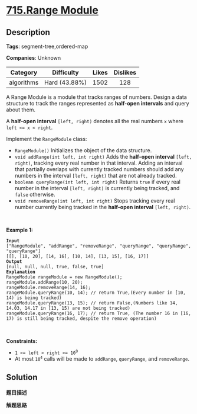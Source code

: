 # [715.Range Module](https://leetcode.com/problems/range-module/description/)

## Description

**Tags**: segment-tree,ordered-map

**Companies**: Unknown

| Category | Difficulty | Likes | Dislikes |
| :------: | :--------: | :---: | :------: |
| algorithms | Hard (43.88%) | 1502 | 128 |


<p>A Range Module is a module that tracks ranges of numbers. Design a data structure to track the ranges represented as <strong>half-open intervals</strong> and query about them.</p>
<p>A <strong>half-open interval</strong> <code>[left, right)</code> denotes all the real numbers <code>x</code> where <code>left &lt;= x &lt; right</code>.</p>
<p>Implement the <code>RangeModule</code> class:</p>
<ul>
  <li><code>RangeModule()</code> Initializes the object of the data structure.</li>
  <li><code>void addRange(int left, int right)</code> Adds the <strong>half-open interval</strong> <code>[left, right)</code>, tracking every real number in that interval. Adding an interval that partially overlaps with currently tracked numbers should add any numbers in the interval <code>[left, right)</code> that are not already tracked.</li>
  <li><code>boolean queryRange(int left, int right)</code> Returns <code>true</code> if every real number in the interval <code>[left, right)</code> is currently being tracked, and <code>false</code> otherwise.</li>
  <li><code>void removeRange(int left, int right)</code> Stops tracking every real number currently being tracked in the <strong>half-open interval</strong> <code>[left, right)</code>.</li>
</ul>
<p>&nbsp;</p>
<p><strong class="example">Example 1:</strong></p>
<pre><code><strong>Input</strong>
[&quot;RangeModule&quot;, &quot;addRange&quot;, &quot;removeRange&quot;, &quot;queryRange&quot;, &quot;queryRange&quot;, &quot;queryRange&quot;]
[[], [10, 20], [14, 16], [10, 14], [13, 15], [16, 17]]
<strong>Output</strong>
[null, null, null, true, false, true]
<strong>Explanation</strong>
RangeModule rangeModule = new RangeModule();
rangeModule.addRange(10, 20);
rangeModule.removeRange(14, 16);
rangeModule.queryRange(10, 14); // return True,(Every number in [10, 14) is being tracked)
rangeModule.queryRange(13, 15); // return False,(Numbers like 14, 14.03, 14.17 in [13, 15) are not being tracked)
rangeModule.queryRange(16, 17); // return True, (The number 16 in [16, 17) is still being tracked, despite the remove operation)</code></pre>
<p>&nbsp;</p>
<p><strong>Constraints:</strong></p>
<ul>
  <li><code>1 &lt;= left &lt; right &lt;= 10<sup>9</sup></code></li>
  <li>At most <code>10<sup>4</sup></code> calls will be made to <code>addRange</code>, <code>queryRange</code>, and <code>removeRange</code>.</li>
</ul>

## Solution

**题目描述**

**解题思路**
